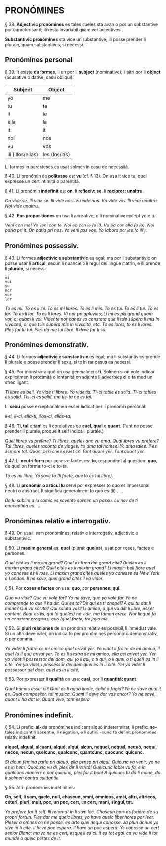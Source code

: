 # PRONÓMINES

§ 38. **Adjectivic pronómines** es tales queles sta avan o pos un substantive por caracterisar it; ili resta ínvariabil quam ver adjectives.

**Substantivic pronómines** sta vice un substantive; ili posse prender li plurale, quam substantives, si necessi.

## Pronómines personal

§ 39. It existe **du formes**, li un por li **subject** (nominative), li altri por li **object** (acusative o dative, casu obliqui).

| Subject | Object |
| --- | --- |
| yo | me |
| tu | te |
| il | le |
| ella | la |
| it | it |
| noi | nos |
| vu | vos |
| ili (illos/ellas) | les (los/las) |

Li formes in parenteses es usat solmen in casu de necessitá.

§ 40. Li pronómin de **politesse** es: **vu** (cf. § 13). On usa it vice tu, quel expresse un cert intimitá o parentitá.

§ 41. Li pronómin **índefinit** es: **on**, li **reflexiv: se**, li **reciproc: unaltru**.

_On vide se. Ili vide se. Ili vide nos. Vu vide nos. Vu vide vos. Ili vide unaltru. Noi vide unaltru._

 § 42. **Pos prepositiones** on usa li acusative, o li nominative except yo e tu.

_Veni con me! Yo veni con te. Noi ea con le (o il). Vu ea con ella (o la). Noi parla pri it. On parla pri nos. Yo veni pos vos. Yo labora por les (o ili')._

## Pronómines possessiv.

§ 43. Li formes **adjectivic e substantivic** es egal; ma por li substantivic on posse usar li **articul**, secun li nuancie o li regul del lingue matrin, e ili prende li **plurale**, si necessi.

```
mi
tui
su
nor
vor
lor
```

_To es mi. To es li mi. To es mi libres. To es li mis. To es tui. To es li tui. To es lor. To es li lor. To es li lores. Vi nor parapluvies; Li mi es plu grand quam vor, o: quam li vor. Vidente nor canes yo constata que li tuis súpera li mis in vìvacitá, o: que tuis súpera mís in vivacitá, etc. To es lores; to es li lores. Ples far lu tui. Ples da me tui libre. Il deve far li su._

## Pronómines demonstrativ.

§ 44. Li formes **adjectivic e substantivic** es egal; ma li substantivics prende li plurale e posse prender li sexu, si to in rar casus es necessi.

§ 45. Por monstrar alquó on usa generalmen: **ti**. Solmen si on vole indicar explicitmen li proximitá o lontanitá on adjunte li adverbies **ci** o **ta** med un strec ligant.

_Ti libre es bell. Yo vide ti libres. Yo vide tís. Ti-ci table es solid. Ti-ci tables es solid. Tis-ci es solid, ma tis-ta ne es tal._

Li **sexu** posse exceptionalmen esser indicat per li pronómin personal.

_il-ti, il-ci, ella-ti, illos-ci, ellas-ta._

§ 46. **Ti, tal** e **tant** es li corelatives de **quel, qual** e **quant**. (Tant ne posse prender li plurale, proque it self indica li plurale.)

_Quel libres vu prefere? Ti libres, queles anc vu ama. Qual libres vu prefere? Tal libres, queles raconta de viages. Yo ama tal homes. Yo ama tales. Il es sempre tal. Quant persones esset ci? Tant quam yer. Tant quant yer._

§ 47. Li **neutri form** por coses e factes es: **to**, respondent al question: **quo**, de quel on forma: to-ci e to-ta.

_To es mi libre. Yo save to (li facte, que to es tui líbre)._

§ 48. Li **pronómin o articul lu** servi por expresser to quo es impersonal, neutri o abstract. It significa generalmen: to quo es (li) . . .

_De lu sublim a lu comic es sovente solmen un passu. Lu nov de ti conception es . .._

## Pronómines relativ e interrogativ.

§ 49. On usa li sam pronómines, relativ e interrogativ, adjectivic e substantivic.

§ 50. Li **maxim general** es: **quel** (plural: **queles**), usat por coses, factes e persones.

_Quel cité es li maxim grand? Quel es li maxím grand cité? Queles es li maxim grand cités? Quel cités es li maxim grand? Li maxim bell flore quel yo conosse es li rose. Li maxim grand cités queles yo conosse es New York e London. Il ne save, quel grand cités il va vider._

§ 51. Por **coses e factes** on usa: **quo**, por **persones: qui**.

_Quo vu víde? Quo vu vole far? Yo ne save, quo yo vole far. Yo ne comprende to quo il ha dit. Qui es ta? De qui es ti chapel? A qui tu dat li moné? Qui vu saluta? Qui saluta vos? Li amico, a qui vu dat li libre, esset content. Beat es tis, qui (o queles) ne vide, ma támen crede. Nor lingue fa un constant progress, quo (quel facte) tre joya me._

§ 52. Si **pluri relationes** de un pronómin relativ es possibil, li ínmediat vale. Si un altri deve valer, on indica to per pronómines personal o demonstrativ, o per comma.

_Yo videt li fratre de mi amico quel arivat yer. Yo videt li fratre de mi amico, il quel (o il qui) arivat yer. To es li sestra de mi amico, ella qui arivat yer. Yer yo videt li possessor del dom, qui (o il qui, o ti qui, o li quel, o ti quel) es in li cité. Yer yo videt li possessor del dom quel es in li cité. Yer yo videt li possessor del dom, quel es in Ii cíté._

§ 53. Por expresser li **qualitá** on usa: **qual**, por li **quantitá: quant**.

_Qual homes esset ci? Qual es li aqua hodíe, calid o frigid? Yo ne save qual it es. Qual compositor, tal musica. Quant il deve dar vos ancor? Yo ne save, quant il ha dat le. Quant vive, tant espera._

 ## Pronómines índefinit.

§ 54. Li prefix: **al-** da pronómines indicant alquó índeterminat, li prefix: **ne-** tales indicant li absentie, li negation, e li sufix: -cunc fa definit pronómines relativ índefinit.

**alquel, alqual, alquant, alquó, alquí, alcun, nequel, nequal, nequó, nequí, necos, necun, quelcunc, qualcunc, quantcunc, quocunc, quicunc.**

_Si alcun fémina parla pri alquó, ella pensa pri alquí. Quicunc va venir, yo ne es in hem. Quocunc vu di, ples dir li veritá! Quelcunc labor vu fa, e in qualcunc maniere e por quicunc, ples far it bon! A quicunc tu da li moné, da it solmen contra quittantie._

§ 55. Altri pronómines índefinit es:

**On, self, li sam, quelc, null, chascun, omni, omnicos, ambi, altri, altricos, céteri, pluri, mult, poc, un poc, cert, un cert, mani, singul, tot.**

_Yo prefere far it self. Ili retornat in li sam loc. Chascun hom es forjero de su propri fortun. Ples dar me quelc libres; yo have quelc líber hores por leer. Pleser a omnes on ne posse, es arte quel nequí conosse. Ja pluri annus yo vive in ti cité. Il have poc espera. Il have un poc espera. Yo conosse un cert senior Blanc; ma yo ne es cert, esque il es ci. It es tot egal, ca vu vide li tot munde o quelc partes de it._
